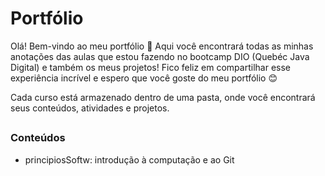 # Portfólio

Olá! Bem-vindo ao meu portfólio 👋 Aqui você encontrará todas as minhas anotações das aulas que estou fazendo no bootcamp DIO (Quebéc Java Digital) e também os meus projetos! Fico feliz em compartilhar esse experiência incrível e espero que você goste do meu portfólio 😊

Cada curso está armazenado dentro de uma pasta, onde você encontrará seus conteúdos, atividades e projetos.

##
### Conteúdos
 - principiosSoftw: introdução à computação e ao Git
